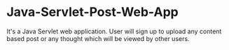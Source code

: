 # Java-Servlet-Post-Web-App
It's a Java Servlet web application. User will sign up to upload any content based post or any thought which will be viewed by other users.
